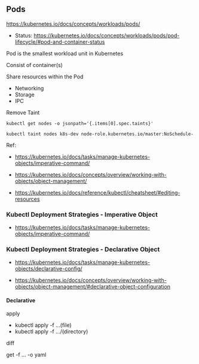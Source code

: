 #
## Pods
https://kubernetes.io/docs/concepts/workloads/pods/

- Status: https://kubernetes.io/docs/concepts/workloads/pods/pod-lifecycle/#pod-and-container-status


Pod is the smallest workload unit in Kubernetes

Consist of container(s)

Share resources within the Pod
  - Networking
  - Storage
  - IPC


Remove Taint

```
kubectl get nodes -o jsonpath='{.items[0].spec.taints}'

kubectl taint nodes k8s-dev node-role.kubernetes.io/master:NoSchedule-
```

Ref:
- https://kubernetes.io/docs/tasks/manage-kubernetes-objects/imperative-command/

- https://kubernetes.io/docs/concepts/overview/working-with-objects/object-management/

- https://kubernetes.io/docs/reference/kubectl/cheatsheet/#editing-resources


### Kubectl Deployment Strategies - Imperative Object
- https://kubernetes.io/docs/tasks/manage-kubernetes-objects/imperative-command/


### Kubectl Deployment Strategies - Declarative Object

- https://kubernetes.io/docs/tasks/manage-kubernetes-objects/declarative-config/

- https://kubernetes.io/docs/concepts/overview/working-with-objects/object-management/#declarative-object-configuration

#### Declarative

apply
 - kubectl apply -f ...(file)
 - kubectl apply -f .../(directory)

diff

get -f ... -o yaml 





